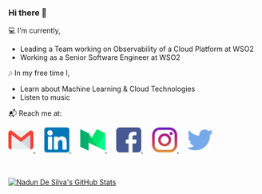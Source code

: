 ### Hi there 👋

💻 I’m currently,
- Leading a Team working on Observability of a Cloud Platform at WSO2
- Working as a Senior Software Engineer at WSO2

🎶 In my free time I,
- Learn about Machine Learning & Cloud Technologies
- Listen to music

📬 Reach me at:
<div>
    <a href="mailto:nadunrds@gmail.com">
        <img width="50" src="https://raw.githubusercontent.com/nadundesilva/nadundesilva/main/images/gmail.png">
    </a>
     
    <a href="https://www.linkedin.com/in/nadundesilva">
        <img width="50" src="https://raw.githubusercontent.com/nadundesilva/nadundesilva/main/images/linkedin.png">
    </a>
     
    <a href="https://medium.com/@nadundesilva">
        <img width="50" src="https://raw.githubusercontent.com/nadundesilva/nadundesilva/main/images/medium.png">
    </a>
     
    <a href="https://www.facebook.com/nadunrds">
        <img width="50" src="https://raw.githubusercontent.com/nadundesilva/nadundesilva/main/images/facebook.png">
    </a>
     
    <a href="https://www.instagram.com/nadunrds">
        <img width="50" src="https://raw.githubusercontent.com/nadundesilva/nadundesilva/main/images/instagram.png">
    </a>
     
    <a href="https://twitter.com/nadunrds">
        <img width="50" src="https://raw.githubusercontent.com/nadundesilva/nadundesilva/main/images/twitter.png">
    </a>
</div>
<br/><br/>

[![Nadun De Silva's GitHub Stats](https://github-readme-stats.vercel.app/api?username=nadundesilva&count_private=true&show_icons=true&include_all_commits=true&theme=dracula)](https://nadundesilva.github.io)
